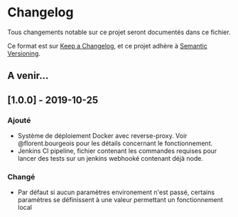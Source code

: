 # Changelog
Tous changements notable sur ce projet seront documentés dans ce fichier. 


Ce format est sur [Keep a Changelog](https://keepachangelog.com/en/1.0.0/),
et ce projet adhère à [Semantic Versioning](https://semver.org/spec/v2.0.0.html).

## A venir...

## [1.0.0] - 2019-10-25
### Ajouté
- Système de déploiement Docker avec reverse-proxy. Voir @florent.bourgeois pour les détails concernant le fonctionnement.
- Jenkins CI pipeline, fichier contenant les commandes requises pour lancer des tests sur un jenkins webhooké contenant déjà node.

### Changé
- Par défaut si aucun paramètres environement n'est passé, certains paramètres se définissent à une valeur permettant un fonctionnement local

